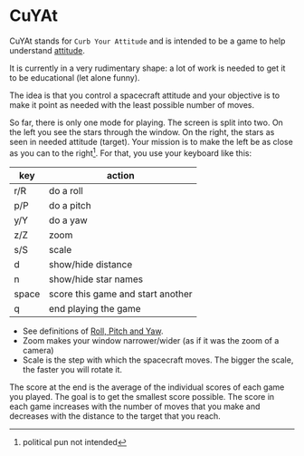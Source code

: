 # CuYAt

CuYAt stands for `Curb Your Attitude` and is intended to be a game to help understand
[attitude](https://en.wikipedia.org/wiki/Spacecraft_attitude_control).

It is currently in a very rudimentary shape: a lot of work is needed to get it
to be educational (let alone funny).

The idea is that you control a spacecraft attitude and your objective is to make
it point as needed with the least possible number of moves.

So far, there is only one mode for playing.
The screen is split into two.
On the left you see the stars through the window.
On the right, the stars as seen in needed attitude (target).
Your mission is to make the left be as close as you can to the right[^1].
For that, you use your keyboard like this:

[^1]: political pun not intended

| **key** | **action**     |
|-----|--------------------|
| r/R | do a roll          |
| p/P | do a pitch         |
| y/Y | do a yaw           |
| z/Z | zoom               |
| s/S | scale              |
| d   | show/hide distance |
| n   | show/hide star names |
| space | score this game and start another |
| q | end playing the game |

- See definitions of [Roll, Pitch and Yaw](https://en.wikipedia.org/wiki/Aircraft_principal_axes).
- Zoom makes your window narrower/wider (as if it was the zoom of a camera)
- Scale is the step with which the spacecraft moves. The bigger the scale, the faster you will rotate it.

The score at the end is the average of the individual scores of each game you played.
The goal is to get the smallest score possible.
The score in each game increases with the number of moves that you make and
decreases with the distance to the target that you reach.
